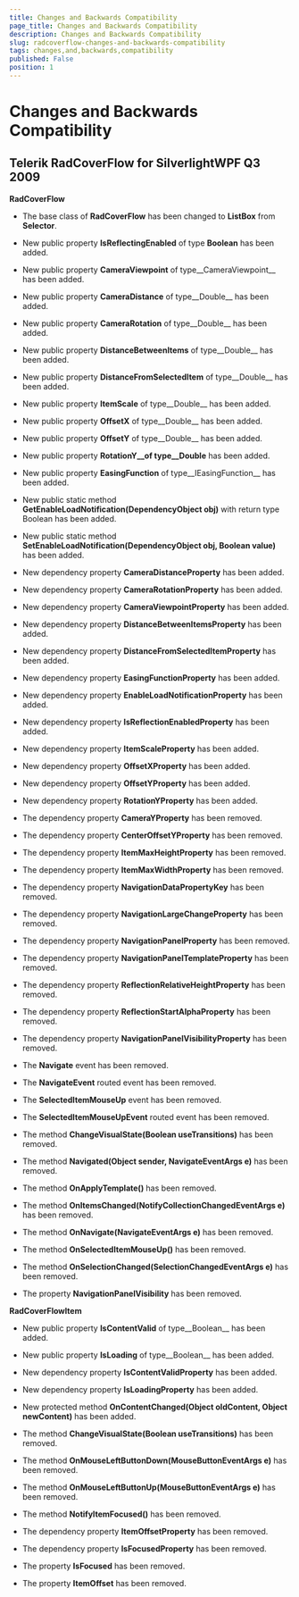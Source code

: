 ```yaml
---
title: Changes and Backwards Compatibility
page_title: Changes and Backwards Compatibility
description: Changes and Backwards Compatibility
slug: radcoverflow-changes-and-backwards-compatibility
tags: changes,and,backwards,compatibility
published: False
position: 1
---
```


# Changes and Backwards Compatibility



## Telerik RadCoverFlow for SilverlightWPF Q3 2009

__RadCoverFlow__



* The base class of __RadCoverFlow__ has been changed
        to __ListBox__ from __Selector__.

* New public property __IsReflectingEnabled__
        of type __Boolean__ has been added.

* New public property __CameraViewpoint__ of
        type__CameraViewpoint__ has been added.

* New public property __CameraDistance__ of
        type__Double__ has been added.

* New public property __CameraRotation__ of
        type__Double__ has been added.

* New public property __DistanceBetweenItems__
        of type__Double__ has been added.

* New
        public property __DistanceFromSelectedItem__ of
        type__Double__ has been added.

* New public property __ItemScale__ of
        type__Double__ has been added.

* New public property __OffsetX__ of
        type__Double__ has been added.

* New public property __OffsetY__ of
        type__Double__ has been added.

* New public property __RotationY__of
        type__Double__ has been added.

* New public property __EasingFunction__ of
        type__IEasingFunction__ has been added.

* New public static method
        __GetEnableLoadNotification(DependencyObject obj)__ with
        return type Boolean has been added.

* New public static method
        __SetEnableLoadNotification(DependencyObject obj, Boolean
        value)__ has been added.

* New dependency property
        __CameraDistanceProperty__ has been added.

* New dependency property
        __CameraRotationProperty__ has been added.

* New dependency property
        __CameraViewpointProperty__ has been added.

* New dependency property
        __DistanceBetweenItemsProperty__ has been added.

* New dependency property
        __DistanceFromSelectedItemProperty__ has been
        added.

* New dependency property
        __EasingFunctionProperty__ has been added.

* New dependency property
        __EnableLoadNotificationProperty__ has been
        added.

* New dependency property
        __IsReflectionEnabledProperty__ has been added.

* New dependency property __ItemScaleProperty__ has
        been added.

* New dependency property __OffsetXProperty__ has
        been added.

* New dependency property __OffsetYProperty__ has
        been added.

* New dependency property __RotationYProperty__ has
        been added.

* The dependency property __CameraYProperty__ has
        been removed.

* The dependency property __CenterOffsetYProperty__
        has been removed.

* The dependency property __ItemMaxHeightProperty__
        has been removed.

* The dependency property __ItemMaxWidthProperty__
        has been removed.

* The dependency
        property __NavigationDataPropertyKey__ has been
        removed.

* The dependency
        property __NavigationLargeChangeProperty__ has been
        removed.

* The dependency
        property __NavigationPanelProperty__ has been
        removed.

* The dependency
        property __NavigationPanelTemplateProperty__ has been
        removed.

* The dependency
        property __ReflectionRelativeHeightProperty__ has
        been removed.

* The dependency
        property __ReflectionStartAlphaProperty__ has been
        removed.

* The dependency
        property __NavigationPanelVisibilityProperty__ has
        been removed.

* The __Navigate__ event has been
        removed.

* The __NavigateEvent__ routed event has been
        removed.

* The __SelectedItemMouseUp__ event has been
        removed.

* The __SelectedItemMouseUpEvent__ routed event has been
        removed.

* The method __ChangeVisualState(Boolean
        useTransitions)__ has been removed.

* The method __Navigated(Object sender, NavigateEventArgs
        e)__ has been removed.

* The method __OnApplyTemplate()__ has been
        removed.

* The
        method __OnItemsChanged(NotifyCollectionChangedEventArgs
        e)__ has been removed.

* The method __OnNavigate(NavigateEventArgs e)__
        has been removed.

* The method __OnSelectedItemMouseUp()__ has been
        removed.

* The
        method __OnSelectionChanged(SelectionChangedEventArgs
        e)__ has been removed.

* The property __NavigationPanelVisibility__ has
        been removed.

__RadCoverFlowItem__



* New public property __IsContentValid__ of
        type__Boolean__ has been added.

* New public property __IsLoading__ of
        type__Boolean__ has been added.

* New dependency property __IsContentValidProperty__ has
        been added.

* New dependency property __IsLoadingProperty__ has been
        added.

* New protected method __OnContentChanged(Object oldContent,
        Object newContent)__ has been added.

* The method __ChangeVisualState(Boolean
        useTransitions)__ has been removed.

* The method __OnMouseLeftButtonDown(MouseButtonEventArgs
        e)__ has been removed.

* The method __OnMouseLeftButtonUp(MouseButtonEventArgs
        e)__ has been removed.

* The method __NotifyItemFocused()__ has been
        removed.

* The dependency property
        __ItemOffsetProperty__ has been removed.

* The dependency property __IsFocusedProperty__ has been
        removed.

* The property __IsFocused__ has been removed.

* The property __ItemOffset__ has been removed.
